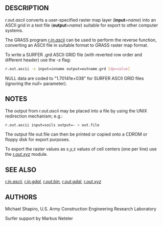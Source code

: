 ## DESCRIPTION

*r.out.ascii* converts a user-specified raster map layer
(**input**=*name*) into an ASCII grid in a text file (**output**=*name*)
suitable for export to other computer systems.

The GRASS program *[r.in.ascii](r.in.ascii.md)* can be used to perform
the reverse function, converting an ASCII file in suitable format to
GRASS raster map format.

To write a SURFER .grd ASCII GRID file (with reverted row order and
different header) use the *-s* flag:

```sh
r.out.ascii -s input=inname output=outname.grd [dp=value]
```

NULL data are coded to "1.70141e+038" for SURFER ASCII GRID files
(ignoring the *null=* parameter).

## NOTES

The output from *r.out.ascii* may be placed into a file by using the
UNIX redirection mechanism; e.g.:

```sh
r.out.ascii input=soils output=- > out.file
```

The output file out.file can then be printed or copied onto a CDROM or
floppy disk for export purposes.

To export the raster values as x,y,z values of cell centers (one per
line) use the *[r.out.xyz](r.out.xyz.md)* module.

## SEE ALSO

*[r.in.ascii](r.in.ascii.md), [r.in.gdal](r.in.gdal.md),
[r.out.bin](r.out.bin.md), [r.out.gdal](r.out.gdal.md),
[r.out.xyz](r.out.xyz.md)*

## AUTHORS

Michael Shapiro, U.S. Army Construction Engineering Research Laboratory

Surfer support by Markus Neteler

